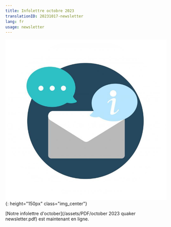 ```yaml
---
title: Infolettre octobre 2023
translationID: 20231017-newsletter
lang: fr
usage: newsletter
---
```

![Image d'infolettre](/assets/images/email-icon.png){: height="150px" class="img_center"}

[Notre infolettre d'october](/assets/PDF/october 2023 quaker newsletter.pdf) est maintenant en ligne.
